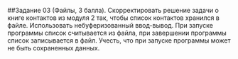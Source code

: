 ##Задание 03 (Файлы, 3 балла). 
Скорректировать решение задачи о книге контактов из модуля 2 так, чтобы список контактов хранился в файле. Использовать небуферизованный ввод-вывод. При запуске программы список считывается из файла, при завершении программы список записывается в файл. Учесть, что при запуске программы может не быть сохраненных данных.